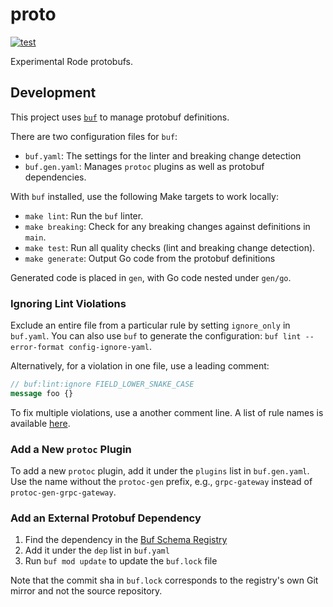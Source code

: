 # proto

[![test](https://github.com/rode/proto/actions/workflows/test.yaml/badge.svg)](https://github.com/rode/proto/actions/workflows/test.yaml)

Experimental Rode protobufs. 

## Development

This project uses [`buf`](https://docs.buf.build/installation) to manage protobuf definitions.

There are two configuration files for `buf`:

- `buf.yaml`: The settings for the linter and breaking change detection
- `buf.gen.yaml`: Manages `protoc` plugins as well as protobuf dependencies.

With `buf` installed, use the following Make targets to work locally: 

- `make lint`: Run the `buf` linter.
- `make breaking`: Check for any breaking changes against definitions in `main`.
- `make test`: Run all quality checks (lint and breaking change detection). 
- `make generate`: Output Go code from the protobuf definitions

Generated code is placed in `gen`, with Go code nested under `gen/go`.

### Ignoring Lint Violations

Exclude an entire file from a particular rule by setting `ignore_only` in `buf.yaml`. You can also use `buf` to generate
the configuration: `buf lint --error-format config-ignore-yaml`. 

Alternatively, for a violation in one file, use a leading comment:

```protobuf
// buf:lint:ignore FIELD_LOWER_SNAKE_CASE
message foo {}
```

To fix multiple violations, use a another comment line. A list of rule names is available [here](https://docs.buf.build/configuration/v1beta1/lint-rules/).

### Add a New `protoc` Plugin

To add a new `protoc` plugin, add it under the `plugins` list in `buf.gen.yaml`. 
Use the name without the `protoc-gen` prefix, e.g., `grpc-gateway` instead of `protoc-gen-grpc-gateway`. 

### Add an External Protobuf Dependency

1. Find the dependency in the [Buf Schema Registry](https://buf.build/explore)
1. Add it under the `dep` list in `buf.yaml`
1. Run `buf mod update` to update the `buf.lock` file

Note that the commit sha in `buf.lock` corresponds to the registry's own Git mirror and not the 
source repository. 
